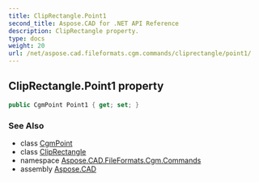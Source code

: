 ```yaml
---
title: ClipRectangle.Point1
second_title: Aspose.CAD for .NET API Reference
description: ClipRectangle property. 
type: docs
weight: 20
url: /net/aspose.cad.fileformats.cgm.commands/cliprectangle/point1/
---
```

## ClipRectangle.Point1 property

```csharp
public CgmPoint Point1 { get; set; }
```

### See Also

* class [CgmPoint](../../../aspose.cad.fileformats.cgm.classes/cgmpoint/)
* class [ClipRectangle](../)
* namespace [Aspose.CAD.FileFormats.Cgm.Commands](../../cliprectangle/)
* assembly [Aspose.CAD](../../../)


